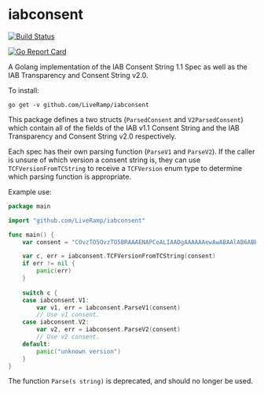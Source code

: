 # iabconsent
[![Build Status][ci]](https://travis-ci.com/LiveRamp/iabconsent)

[ci]: https://travis-ci.com/LiveRamp/iabconsent.svg?branch=master "Build Status"

[![Go Report Card][report]](https://goreportcard.com/report/github.com/LiveRamp/iabconsent)

[report]: https://goreportcard.com/badge/github.com/LiveRamp/iabconsent "Go Report Card"

A Golang implementation of the IAB Consent String 1.1 Spec as well as the IAB Transparency and Consent String v2.0.

To install:
```
go get -v github.com/LiveRamp/iabconsent
```

This package defines a two structs (`ParsedConsent` and `V2ParsedConsent`) which contain all of the fields of the IAB 
v1.1 Consent String and the IAB Transparency and Consent String v2.0 respectively.

Each spec has their own parsing function (`ParseV1` and `ParseV2`). If the caller is unsure of which version a consent
string is, they can use `TCFVersionFromTCString` to receive a `TCFVersion` enum type to determine which parsing function is appropriate.

Example use:
```go
package main

import "github.com/LiveRamp/iabconsent"

func main() {
    var consent = "COvzTO5OvzTO5BRAAAENAPCoALIAADgAAAAAAewAwABAAlAB6ABBFAAA"

    var c, err = iabconsent.TCFVersionFromTCString(consent)
    if err != nil {
        panic(err)
    }
    
    switch c {
    case iabconsent.V1:
        var v1, err = iabconsent.ParseV1(consent)
        // Use v1 consent.
    case iabconsent.V2:
        var v2, err = iabconsent.ParseV2(consent)
        // Use v2 consent.
    default:
        panic("unknown version")
    }
}
```

The function `Parse(s string)` is deprecated, and should no longer be used.
